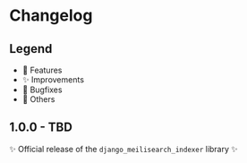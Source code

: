 # Changelog

## Legend

- 🚀 Features
- ✨ Improvements
- 🐞 Bugfixes
- 🔧 Others

## 1.0.0 - TBD

✨ Official release of the `django_meilisearch_indexer` library ✨
